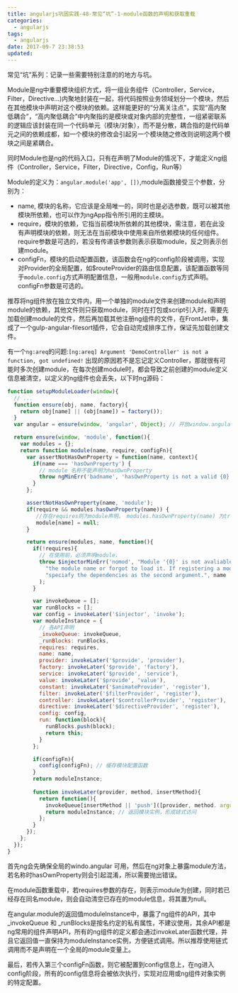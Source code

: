 ```yaml
---
title: angularjs巩固实践-48-常见“坑”-1-module函数的声明和获取重载
categories:
  - angularjs
tags:
  - angularjs
date: 2017-09-7 23:38:53
updated:
---
```


常见“坑”系列：记录一些需要特别注意的的地方与坑。

Module是ng中重要模块组织方式，将一组业务组件（Controller，Service，Filter，Directive...)内聚地封装在一起，将代码按照业务领域划分一个模块，然后在其他模块中声明对这个模块的依赖。这样能更好的“分离关注点”，实现“高内聚低耦合”，“高内聚低耦合”中内聚指的是模块或对象内部的完整性，一组紧密联系的逻辑应该封装在同一个代码单元（模块/对象），而不是分散，耦合指的是代码单元之间的依赖成都，如一个模块的修改会引起另一个模块随之修改则说明这两个模块之间是紧耦合。

同时Module也是ng的代码入口，只有在声明了Module的情况下，才能定义ng组件（Controller，Service，Filter，Directive，Config，Run等）

Module的定义为：`angular.module('app', [])`,module函数接受三个参数，分别为：
- name, 模块的名称，它应该是全局唯一的，同时也是必选参数，既可以被其他模块所依赖，也可以作为ngApp指令所引用的主模块。
- require，模块的依赖，它指当前模块所依赖的其他模块，需注意，若在此没有声明模块的依赖，则无法在当前模块中使用来自所依赖模块的任何组件。require参数是可选的，若没有传递该参数则表示获取module，反之则表示创建module。
- configFn，模块的启动配置函数，该函数会在ng的config阶段被调用，实现对Provider的全局配置，如$routeProvider的路由信息配置，该配置函数等同于`module.config`方式声明配置信息，一般用`module.config`方式声明。configFn参数是可选的。

推荐将ng组件放在独立文件内，用一个单独的module文件来创建module和声明module的依赖，其他文件则只获取module，同时在打包或script引入时，需要先加载创建module的文件，然后再加载其他注册ng组件的文件，在FrontJet中，集成了一个gulp-angular-filesort插件，它会自动完成排序工作，保证先加载创建文件。

有一个`ng:areq`的问题:`[ng:areq] Argument 'DemoController' is not a function, got undefined!`
出现的原因若不是忘记定义Controller，那就很有可能时多次创建module，在每次创建module时，都会导致之前创建的module定义信息被清空，以定义的ng组件也会丢失，以下时ng源码：
```js
function setupModuleLoader(window){
  // ...
  function ensure(obj, name, factory){
    return obj[name] || (obj[name]) = factory());
  }
  var angular = ensure(window, 'angular', Object); // 开放window.angular的对外接口

  return ensure(window, 'module', function(){
    var modules = {};
    return function module(name, require, configFn){
      var assertNotHasOwnProperty = function(name, context){
        if(name === 'hasOwnProperty') {
          // module 名称不能声明为hasOwnProperty
          throw ngMinErr('badname', 'hasOwnProperty is not a valid {0} name', context);
        }
      };

      assertNotHasOwnProperty(name, 'module');
      if(require && modules.hasOwnProperty(name)) {
         //存在requires则为module声明， modules.hasOwnProperty(name) 为true，则说明，已经声明过此模块
         module[name] = null;
      }

      return ensure(modules, name, function(){
        if(!requires){
          // 在使用前，必须声明module，
          throw $injectorMinErr('nomod', "Module '{0}' is not avaliable! You either misspelled " +
            "the module name or forgot to load it. If registering a module ensure that you " +
            "speciafy the dependencies as the second argument.", name
          );
        }

        var invokeQueue = [];
        var runBlocks = [];
        var config = invokeLater('$injector', 'invoke');
        var moduleInstance = {
          // 各API声明
          _invokeQueue: invokeQueue,
          _runBlocks: runBlocks,
          requires: requires,
          name: name,
          provider: invokeLater('$provide', 'provider'),
          factory: invokeLater('$provide', 'factory'),
          service: invokeLater('$provide', 'service'),
          value: invokeLater('$provide', 'value'),
          constant: invokeLater('$animateProvider', 'register'),
          filter: invokeLater('$filterProvider', 'register'),
          controller: invokeLater('$controllerProvider', 'register'),
          directive: invokeLater('$directiveProvider', 'register'),
          config: config,
          run: function(block){
            runBlocks.push(block);
            return this;
          }
        };

        if(configFn){
          config(configFn); // 缓存模块配置函数
        }
        return moduleInstance;
        
        function invokeLater(provider, method, insertMethod){
          return function(){
            invokeQueue[insertMethod || 'push']([provider, method. arguments]);
            return moduleInstance; // 返回模块实例，形成链式访问
          };
        }
      });
    };
  });
}
```

首先ng会先确保全局的windo.angular 可用，然后在ng对象上暴露module方法，若名称时hasOwnProperty则会引起混淆，所以需要抛出错误。

在module函数重载中，若requires参数的存在，则表示module为创建，同时若已经存在同名module，则会自动清空已存在的module信息，将其置为null。

在angular.module的返回值moduleInstance中，暴露了ng组件的API，其中_invokeQueue 和 _runBlocks是按名约定的私有属性，不建议使用，其余API都是ng常用的组件声明API，所有的ng组件的定义都会通过invokeLater函数代理，并且它返回值一直保持为moduleInstance实例，方便链式调用。所以推荐使用链式调用而不是声明在一个全局的module变量上。

最后，若传入第三个configFn函数，则它被配置到config信息上，在ng进入config阶段，所有的config信息将会被依次执行，实现对应用或ng组件对象实例的特定配置。
